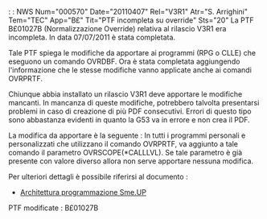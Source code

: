  :  : NWS Num="000570" Date="20110407" Rel="V3R1" Atr="S. Arrighini" Tem="TEC" App="B£" Tit="PTF incompleta su override" Sts="20"
La PTF B£01027B (Normalizzazione Override) relativa al rilascio V3R1 era incompleta.
In data 07/07/2011 è stata completata.

Tale PTF spiega le modifiche da apportare ai programmi (RPG o CLLE) che eseguono un comando OVRDBF.
Ora è stata completata aggiungendo l'informazione che le stesse modifiche vanno applicate anche ai comandi OVRPRTF.

Chiunque abbia installato un rilascio V3R1 deve apportare le modifiche mancanti.
In mancanza di queste modifiche, potrebbero talvolta presentarsi problemi in caso di creazione di più PDF consecutivi. Errori di questo tipo sono abbastanza evidenti in quanto la G53 va in errore e
non crea il PDF.

La modifica da apportare è la seguente : 
In tutti i programmi personali e personalizzati che utilizzano il comando OVRPRTF, va aggiunto a tale comando il parametro OVRSCOPE(\*CALLLVL).
Se tale parametro è già presente con valore diverso allora non serve apportare nessuna modifica.

Per ulteriori dettagli è possibile riferirsi al documento : 
- [Architettura programmazione Sme.UP](Sorgenti/DOC/TA/B£AMO/A£BASE_S0)

PTF modificate : 
B£01027B
